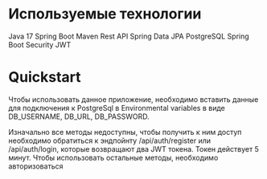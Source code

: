 # Используемые технологии

Java 17
Spring Boot
Maven
Rest API
Spring Data JPA
PostgreSQL
Spring Boot Security
JWT


# Quickstart

Чтобы использовать данное приложение, необходимо вставить данные для подключения к PostgreSql в Environmental variables в виде DB_USERNAME, DB_URL, DB_PASSWORD. 

Изначально все методы недоступны, чтобы получить к ним доступ необходимо обратиться к эндпойнту /api/auth/register или /api/auth/login, которые возвращают два JWT токена. Токен действует 5 минут. Чтобы использовать остальные методы, необходимо авторизоваться